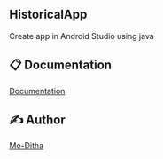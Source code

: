 ## HistoricalApp
Create app in Android Studio using java

## 📋 Documentation

[Documentation](https://github.com/Mo-Ditha/C-Program/tree/main/Exercise)

## ✍ Author

[Mo-Ditha](https://github.com/Mo-Ditha)

